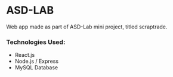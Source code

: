 # ASD-LAB
Web app made as part of ASD-Lab mini project, titled scraptrade.
                
### Technologies Used:
- React.js
- Node.js / Express
- MySQL Database
